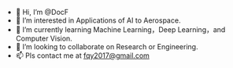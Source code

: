 - 👋 Hi, I’m @DocF
- 👀 I’m interested in Applications of AI to Aerospace.
- 🌱 I’m currently learning Machine Learning，Deep Learning，and Computer Vision.
- 💞️ I’m looking to collaborate on Research or Engineering.
- 📫 Pls contact me at fqy2017@gmail.com

<!---
DocF/DocF is a ✨ special ✨ repository because its `README.md` (this file) appears on your GitHub profile.
You can click the Preview link to take a look at your changes.
--->
